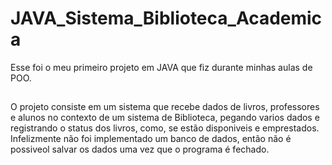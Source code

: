 # JAVA_Sistema_Biblioteca_Academica

Esse foi o meu primeiro projeto em JAVA que fiz durante minhas aulas de POO.
##
 O projeto consiste em um sistema que recebe dados de livros, professores e alunos no contexto de um sistema de Biblioteca, pegando varios dados e registrando o status dos livros, como, se estão disponiveis e emprestados. Infelizmente não foi implementado um banco de dados, então não é possiveol salvar os dados uma vez que o programa é fechado.

